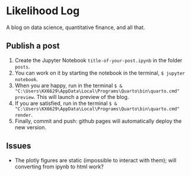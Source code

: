 # Likelihood Log

A blog on data science, quantitative finance, and all that.

## Publish a post

1. Create the Jupyter Notebook `title-of-your-post.ipynb` in the folder `posts`.
2. You can work on it by starting the notebook in the terminal, `$ jupyter notebook`.
3. When you are happy, run in the terminal `$ & "C:\Users\KX6629\AppData\Local\Programs\Quarto\bin\quarto.cmd" preview`. This will launch a preview of the blog.
4. If you are satisfied, run in the terminal `$ & "C:\Users\KX6629\AppData\Local\Programs\Quarto\bin\quarto.cmd" render`.
5. Finally, commit and push: github pages will automatically deploy the new version.

## Issues

- The plotly figures are static (impossible to interact with them); will converting from ipynb to html work?
